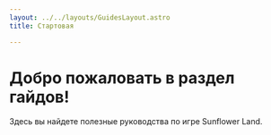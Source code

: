 ```yaml
---
layout: ../../layouts/GuidesLayout.astro
title: Стартовая

---
```




# Добро пожаловать в раздел гайдов!
Здесь вы найдете полезные руководства по игре Sunflower Land.
